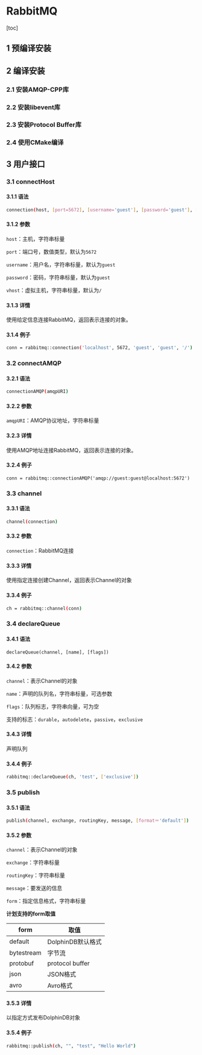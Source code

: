 # RabbitMQ

[toc]

## 1 预编译安装

## 2 编译安装

### 2.1 安装AMQP-CPP库

### 2.2 安装libevent库

### 2.3 安装Protocol Buffer库

### 2.4 使用CMake编译

## 3 用户接口

### 3.1 connectHost

#### 3.1.1 语法

```bash
connection(host, [port=5672], [username='guest'], [password='guest'], [vhost='/'])
```

####  3.1.2 参数

`host`：主机，字符串标量

`port`：端口号，数值类型，默认为`5672`

`username`：用户名，字符串标量，默认为`guest`

`password`：密码，字符串标量，默认为`guest`

`vhost`：虚拟主机，字符串标量，默认为`/`

#### 3.1.3 详情

使用给定信息连接RabbitMQ，返回表示连接的对象。

#### 3.1.4 例子

```bash
conn = rabbitmq::connection('localhost', 5672, 'guest', 'guest', '/')
```

### 3.2 connectAMQP

#### 3.2.1 语法

```bash
connectionAMQP(amqpURI)
```

#### 3.2.2 参数

`amqpURI`：AMQP协议地址，字符串标量

#### 3.2.3 详情

使用AMQP地址连接RabbitMQ，返回表示连接的对象。

#### 3.2.4 例子

```shell
conn = rabbitmq::connectionAMQP('amqp://guest:guest@localhost:5672')
```

### 3.3 channel

#### 3.3.1 语法

```bash
channel(connection)
```

#### 3.3.2 参数

`connection`：RabbitMQ连接

#### 3.3.3 详情

使用指定连接创建Channel，返回表示Channel的对象

#### 3.3.4 例子

```bash
ch = rabbitmq::channel(conn)
```

### 3.4 declareQueue

#### 3.4.1 语法

```shell
declareQueue(channel, [name], [flags])
```

#### 3.4.2 参数

`channel`：表示Channel的对象

`name`：声明的队列名，字符串标量，可选参数

`flags`：队列标志，字符串向量，可为空

支持的标志：`durable`，`autodelete`，`passive`，`exclusive`

#### 3.4.3 详情

声明队列

#### 3.4.4 例子

```bash
rabbitmq::declareQueue(ch, 'test', ['exclusive'])
```

### 3.5 publish

#### 3.5.1 语法

```bash
publish(channel, exchange, routingKey, message, [format＝'default'])
```

#### 3.5.2 参数

`channel`：表示Channel的对象

`exchange`：字符串标量

`routingKey`：字符串标量

`message`：要发送的信息

`form`：指定信息格式，字符串标量

**计划支持的form取值**

| form       | 取值              |
| ---------- | ----------------- |
| default    | DolphinDB默认格式 |
| bytestream | 字节流            |
| protobuf   | protocol buffer   |
| json       | JSON格式          |
| avro       | Avro格式          |

#### 3.5.3 详情

以指定方式发布DolphinDB对象

#### 3.5.4 例子

```bash
rabbitmq::publish(ch, "", "test", "Hello World")
```

